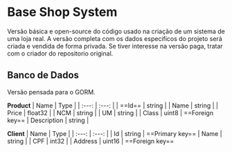 # Base Shop System
Versão básica e open-source do código usado na criação de um sistema de uma loja real. A versão completa com os dados especificos do projeto será criada e vendida de forma privada. Se tiver interesse na versão paga, tratar com o criador do repositorio original.

## Banco de Dados
Versão pensada para o GORM.

**Product**
| Name | Type |
| :---: | :---: |
| ==Id== | string | 
| Name | string |
| Price | float32 |
| NCM | string |
| UM | string |
| Class | uint8 | ==Foreign key==
| Description | string |

**Client**
| Name | Type |
| :---: | :---: |
| Id | string | ==Primary key==
| Name | string |
| CPF | int32 | 
| Address | uint16 | ==Foreign key==
